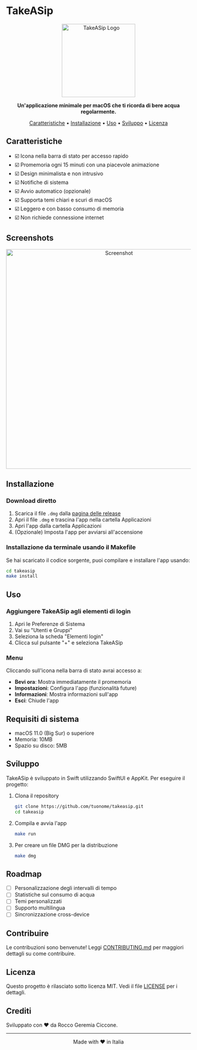 # TakeASip

<p align="center">
  <img src="docs/images/icon.png" alt="TakeASip Logo" width="200">
</p>

<p align="center">
  <strong>Un'applicazione minimale per macOS che ti ricorda di bere acqua regolarmente.</strong>
</p>

<p align="center">
  <a href="#caratteristiche">Caratteristiche</a> •
  <a href="#installazione">Installazione</a> •
  <a href="#uso">Uso</a> •
  <a href="#sviluppo">Sviluppo</a> •
  <a href="#licenza">Licenza</a>
</p>

## Caratteristiche

- ☑️ Icona nella barra di stato per accesso rapido
- ☑️ Promemoria ogni 15 minuti con una piacevole animazione
- ☑️ Design minimalista e non intrusivo
- ☑️ Notifiche di sistema
- ☑️ Avvio automatico (opzionale)
- ☑️ Supporta temi chiari e scuri di macOS
- ☑️ Leggero e con basso consumo di memoria
- ☑️ Non richiede connessione internet

## Screenshots

<p align="center">
  <img src="docs/images/screenshot.png" alt="Screenshot" width="600">
</p>

## Installazione

### Download diretto

1. Scarica il file `.dmg` dalla [pagina delle release](https://github.com/tuonome/takeasip/releases)
2. Apri il file `.dmg` e trascina l'app nella cartella Applicazioni
3. Apri l'app dalla cartella Applicazioni
4. (Opzionale) Imposta l'app per avviarsi all'accensione

### Installazione da terminale usando il Makefile

Se hai scaricato il codice sorgente, puoi compilare e installare l'app usando:

```bash
cd takeasip
make install
```

## Uso

### Aggiungere TakeASip agli elementi di login

1. Apri le Preferenze di Sistema
2. Vai su "Utenti e Gruppi"
3. Seleziona la scheda "Elementi login"
4. Clicca sul pulsante "+" e seleziona TakeASip

### Menu

Cliccando sull'icona nella barra di stato avrai accesso a:

- **Bevi ora**: Mostra immediatamente il promemoria
- **Impostazioni**: Configura l'app (funzionalità future)
- **Informazioni**: Mostra informazioni sull'app
- **Esci**: Chiude l'app

## Requisiti di sistema

- macOS 11.0 (Big Sur) o superiore
- Memoria: 10MB
- Spazio su disco: 5MB

## Sviluppo

TakeASip è sviluppato in Swift utilizzando SwiftUI e AppKit. Per eseguire il progetto:

1. Clona il repository
   ```bash
   git clone https://github.com/tuonome/takeasip.git
   cd takeasip
   ```

2. Compila e avvia l'app
   ```bash
   make run
   ```

3. Per creare un file DMG per la distribuzione
   ```bash
   make dmg
   ```

## Roadmap

- [ ] Personalizzazione degli intervalli di tempo
- [ ] Statistiche sul consumo di acqua
- [ ] Temi personalizzati
- [ ] Supporto multilingua
- [ ] Sincronizzazione cross-device

## Contribuire

Le contribuzioni sono benvenute! Leggi [CONTRIBUTING.md](CONTRIBUTING.md) per maggiori dettagli su come contribuire.

## Licenza

Questo progetto è rilasciato sotto licenza MIT. Vedi il file [LICENSE](LICENSE) per i dettagli.

## Crediti

Sviluppato con ♥️ da Rocco Geremia Ciccone.

---

<p align="center">
  Made with ❤️ in Italia
</p>
